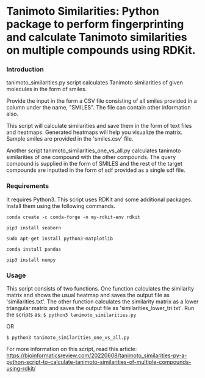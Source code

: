 # Tanimoto Similarities: Python package to perform fingerprinting and calculate Tanimoto similarities on multiple compounds using RDKit.

### Introduction
tanimoto_similarities.py script calculates Tanimoto similarities of given molecules in the form of smiles.

Provide the input in the form a CSV file consisting of all smiles provided in a column under the name, "SMILES". The file can contain other information also.

This script will calculate similarities and save them in the form of text files and heatmaps. Generated heatmaps will help you visualize the matrix. Sample smiles are provided in the 'smiles.csv' file.

Another script tanimoto_similarities_one_vs_all.py calculates tanimoto similarities of one compound with the other compounds. The query compound is supplied in the form of SMILES and the rest of the target compounds are inputted in the form of sdf provided as a single sdf file.

### Requirements
It requires Python3. This script uses RDKit and some additional packages. Install them using the following commands.

```conda create -c conda-forge -n my-rdkit-env rdkit```

```pip3 install seaborn```

```sudo apt-get install python3-matplotlib```

```conda install pandas```

```pip3 install numpy```

### Usage
This script consists of two functions. One function calculates the similarity matrix and shows the usual heatmap and saves the output file as 'similarities.txt'. The other function calculates the similarity matrix as a lower triangular matrix and saves the output file as 'similarities_lower_tri.txt'.
Run the scripts as:
```$ python3 tanimoto_similarities.py```

OR

```$ python3 tanimoto_similarities_one_vs_all.py```

For more information on this script, read this article:
https://bioinformaticsreview.com/20220608/tanimoto_similarities-py-a-python-script-to-calculate-tanimoto-similarities-of-multiple-compounds-using-rdkit/
